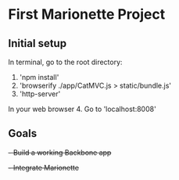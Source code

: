 # First Marionette Project
## Initial setup

In terminal, go to the root directory:
1. 'npm install'
2. 'browserify ./app/CatMVC.js > static/bundle.js'
3. 'http-server'

In your web browser
4. Go to 'localhost:8008' 

## Goals
<s>- Build a working Backbone app</s>

<s> - Integrate Marionette</s>
